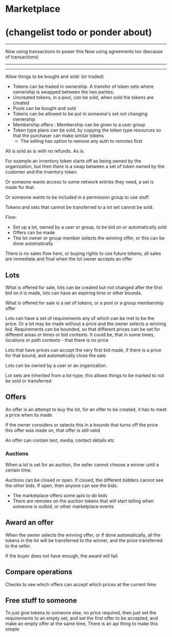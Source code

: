 # Marketplace

# (changelist todo or ponder about)
------------------------
Now using transactions to power this
Now using agreements too (because of transactions)

---------------------------------------------
---------------------------------------------

Allow things to be bought and sold: (or traded)
* Tokens can be traded in ownership. A transfer of token sets where ownership is swapped between the two parties.
* Uncreated tokens, in a pool, can be sold, when sold the tokens are created
* Pools can be bought and sold
* Tokens can be allowed to be put in someone's set not changing ownership
* Membership offers : Membership can be given to a user group
* Token type plans can be sold, by copying the token type resources so that the purchaser can make similar tokens
  * The selling has option to remove any auth to remotes first 

All is sold as is with no refunds. As is.

For example an inventory token starts off as being owned by the organization, but then there is a swap between a set of token owned by the customer and the inventory token.

Or someone wants access to some network entries they need, a set is made for that.

Or someone wants to be included in a permission group to use stuff.

Tokens and sets that cannot be transferred to a lot set cannot be sold.


Flow:
* Set up a lot, owned by a user or group, to be bid on or automatically sold
* Offers can be made
* The lot owner or group member selects the winning offer, or this can be done automatically



There is no sales flow here, or buying rights to use future tokens, all sales are immediate and final when the lot owner accepts an offer


## Lots

What is offered for sale, lots can be created but not changed after the first bid on it is made, lots can have an expiring time or other bounds.

What is offered for sale is a set of tokens, or a pool or a group membership offer 

Lots can have a set of requirements any of which can be met to be the price. Or a lot may be made without a price and the owner selects a winning bid.
Requirements can be bounded, so that different prices can be set for different areas or times or bid contexts.
It could be, that in some times, locations or path contexts - that there is no price

Lots that have prices can accept the very first bid made, if there is a price for that bound, and automatically close the sale. 

Lots can be owned by a user or an organization.

Lot sets are inherited from a lot-type, this allows things to be marked to not be sold or transferred

## Offers

An offer is an attempt to buy the lot, for an offer to be created, it has to meet a price when its made.

If the owner considers or selects this in a bounds that turns off the price this offer was made on, that offer is still valid. 

An offer can contain text, media, contact details etc

### Auctions

When a lot is set for an auction, the seller cannot choose a winner until a certain time.

Auctions can be closed or open. If closed, the different bidders cannot see the other bids. If open, then anyone can see the bids.

* The marketplace offers some apis to do bids
* There are remotes on the auction tokens that will start telling when someone is outbid, or other marketplace events 

## Award an offer

When the owner selects the winning offer, or if done automatically, all the tokens in the lot will be transferred to the winner, and the price transferred to the seller.

If the buyer does not have enough, the award will fail.

## Compare operations

Checks to see which offers can accept which prices at the current time


## Free stuff to someone 

To just give tokens to someone else, no price required, then just set the requirements to an empty set, and set the first offer to be accepted, and make an empty offer at the same time, 
There is an api thing to make this simple
